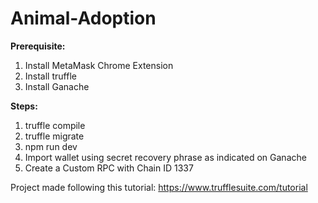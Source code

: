 # Animal-Adoption

**Prerequisite:**   
1. Install MetaMask Chrome Extension
2. Install truffle
3. Install Ganache

**Steps:**  
1. truffle compile
2. truffle migrate
3. npm run dev 
4. Import wallet using secret recovery phrase as indicated on Ganache
5. Create a Custom RPC with Chain ID 1337

Project made following this tutorial:
https://www.trufflesuite.com/tutorial
